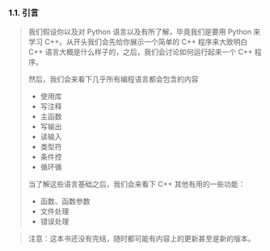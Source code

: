 
### 1.1. 引言
> 我们假设你以及对 Python 语言以及有所了解，毕竟我们是要用 Python 来学习 C++。从开头我们会先给你展示一个简单的 C++ 程序来大致明白 C++ 语言大概是什么样子的，之后，我们会讨论如何运行起来一个 C++ 程序。
>
> 然后，我们会来看下几乎所有编程语言都会包含的内容
>
> * 使用库
> * 写注释
> * 主函数
> * 写输出
> * 读输入
> * 类型符
> * 条件控
> * 循环循
>
> 当了解这些语言基础之后，我们会来看下 C++ 其他有用的一些功能：
>
> * 函数、函数参数
> * 文件处理
> * 错误处理

> 注意：这本书还没有完结，随时都可能有内容上的更新甚至是新的版本。
